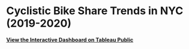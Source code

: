 # Cyclistic Bike Share Trends in NYC (2019-2020)

**[View the Interactive Dashboard on Tableau Public](https://public.tableau.com/profile/your_username/viz/CyclisticBikeShareTrendsinNYC20192020/Story1)**


